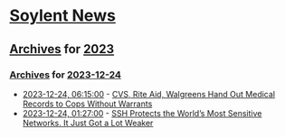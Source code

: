 # [Soylent News](../../../README.md)

## [Archives](../../index.md) for [2023](../index.md)

### [Archives](../../index.md) for [2023-12-24](index.md)

* [2023-12-24, 06:15:00](https://soylentnews.org/article.pl?sid=23/12/23/0256209&from=rss) - [CVS, Rite Aid, Walgreens Hand Out Medical Records to Cops Without Warrants](https://soylentnews.org/article.pl?sid=23/12/23/0256209&from=rss)
* [2023-12-24, 01:27:00](https://soylentnews.org/article.pl?sid=23/12/23/0253252&from=rss) - [SSH Protects the World’s Most Sensitive Networks. It Just Got a Lot Weaker](https://soylentnews.org/article.pl?sid=23/12/23/0253252&from=rss)
